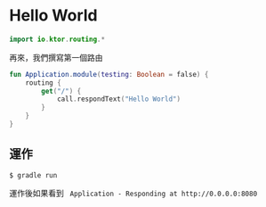 # Hello World

```kotlin
import io.ktor.routing.*
```

再來，我們撰寫第一個路由

```kotlin
fun Application.module(testing: Boolean = false) {
    routing {
        get("/") {
            call.respondText("Hello World")
        }
    }
}
```

## 運作

```
$ gradle run
```

運作後如果看到 ` Application - Responding at http://0.0.0.0:8080` 
